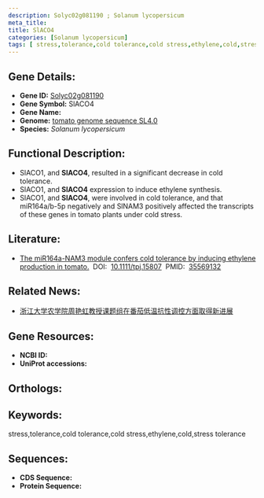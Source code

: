 ```yaml
---
description: Solyc02g081190 ; Solanum lycopersicum
meta_title:
title: SlACO4
categories: [Solanum lycopersicum]
tags: [ stress,tolerance,cold tolerance,cold stress,ethylene,cold,stress tolerance ]
---
```


## Gene Details:
- **Gene ID:**	[Solyc02g081190]()
- **Gene Symbol:** SlACO4
- **Gene Name:** 
- **Genome:** [tomato genome sequence SL4.0]()
- **Species:** *Solanum lycopersicum*

## Functional Description:
   - SlACO1, and **SlACO4**, resulted in a significant decrease in cold tolerance.
   - SlACO1, and **SlACO4** expression to induce ethylene synthesis.
   - SlACO1, and **SlACO4**, were involved in cold tolerance, and that miR164a/b-5p negatively and SlNAM3 positively affected the transcripts of these genes in tomato plants under cold stress.

## Literature:
   - [The miR164a-NAM3 module confers cold tolerance by inducing ethylene production in tomato.]( https://onlinelibrary.wiley.com/doi/10.1111/tpj.15807)&nbsp;&nbsp;DOI:&nbsp;&nbsp;[10.1111/tpj.15807](https://onlinelibrary.wiley.com/doi/10.1111/tpj.15807)&nbsp;&nbsp;PMID:&nbsp;&nbsp;[35569132](https://pubmed.ncbi.nlm.nih.gov/35569132/)

## Related News:
   - [浙江大学农学院周艳虹教授课题组在番茄低温抗性调控方面取得新进展](https://mp.weixin.qq.com/s?__biz=MzIyOTY2NDYyNQ==&mid=2247540953&idx=4&sn=c0ff88aff42754501ee16a6a62367461&chksm=e8bd52c7dfcadbd1a8de755d0b7ad3f32a8d6482c54c25a660b8a246cc838d9f8143f91a9b5d&scene=27#wechat_redirect)

## Gene Resources:
- **NCBI ID:** [](https://www.ncbi.nlm.nih.gov/gene/?term=)
- **UniProt accessions:** [](https://www.uniprot.org/uniprotkb//entry)

## Orthologs:

## Keywords:
stress,tolerance,cold tolerance,cold stress,ethylene,cold,stress tolerance

## Sequences:
- **CDS Sequence:**
- **Protein Sequence:**
